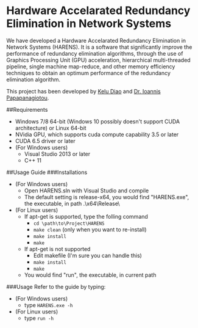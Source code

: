 # Hardware Accelarated Redundancy Elimination in Network Systems

We have developed a Hardware Accelarated Redundancy Elimination in Network Systems (HARENS). It is a software that significantly improve the performance of redundancy elimination algorithms, through the use of Graphics Processing Unit (GPU) acceleration,  hierarchical multi-threaded pipeline, single machine map-reduce, and other memory efficiency techniques to obtain an optimum performance of the redundancy elimination algorithm.

This project has been developed by [Kelu Diao](mailto:keludiao@gmail.com) and [Dr. Ioannis Papapanagiotou](mailto:ipapapa@ncsu.edu).

##Requirements
- Windows 7/8 64-bit (Windows 10 possibly doesn't support CUDA architecture) or Linux 64-bit
- NVidia GPU, which supports cuda compute capability 3.5 or later
- CUDA 6.5 driver or later
- (For Windows users)
  - Visual Studio 2013 or later
  - C++ 11

##Usage Guide
###Installations
- (For Windows users)
  - Open HARENS.sln with Visual Studio and compile
  - The default setting is release-x64, you would find "HARENS.exe", the executable, in path .\x64\Release\
- (For Linux users)
  - If apt-get is supported, type the folling command
    - ```cd \path\to\Project\HARENS```
    - ```make clean``` (only when you want to re-install)
    - ```make install```
    - ```make```
  - If apt-get is not supported
    - Edit makefile (I'm sure you can handle this)
    - ```make install```
    - ```make```
  - You would find "run", the executable, in current path

###Usage
Refer to the guide by typing:
- (For Windows users)
  - type ```HARENS.exe -h```
- (For Linux users)
  - type ```run -h```
